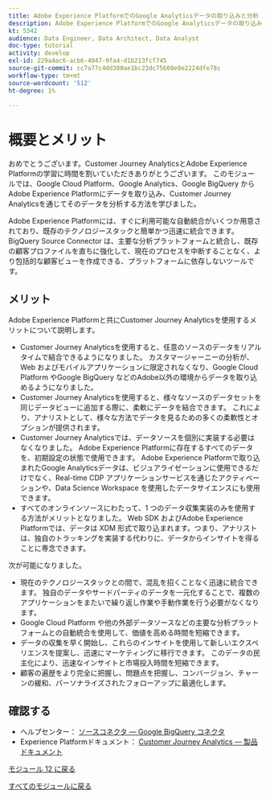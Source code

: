 ```yaml
---
title: Adobe Experience PlatformでのGoogle Analyticsデータの取り込みと分析（BigQuery Source Connector を使用） — 概要
description: Adobe Experience PlatformでのGoogle Analyticsデータの取り込みと分析（BigQuery Source Connector を使用） — 概要
kt: 5342
audience: Data Engineer, Data Architect, Data Analyst
doc-type: tutorial
activity: develop
exl-id: 229a4ac6-acb6-4047-9fa4-d1b213fcf745
source-git-commit: cc7a77c4dd380ae1bc23dc75608e8e2224dfe78c
workflow-type: tm+mt
source-wordcount: '512'
ht-degree: 1%

---
```


# 概要とメリット

おめでとうございます。Customer Journey AnalyticsとAdobe Experience Platformの学習に時間を割いていただきありがとうございます。
このモジュールでは、Google Cloud Platform、Google Analytics、Google BigQuery からAdobe Experience Platformにデータを取り込み、Customer Journey Analyticsを通じてそのデータを分析する方法を学びました。

Adobe Experience Platformには、すぐに利用可能な自動統合がいくつか用意されており、既存のテクノロジースタックと簡単かつ迅速に統合できます。 BigQuery Source Connector は、主要な分析プラットフォームと統合し、既存の顧客プロファイルを直ちに強化して、現在のプロセスを中断することなく、より包括的な顧客ビューを作成できる、プラットフォームに依存しないツールです。

## メリット

Adobe Experience Platformと共にCustomer Journey Analyticsを使用するメリットについて説明します。

- Customer Journey Analyticsを使用すると、任意のソースのデータをリアルタイムで結合できるようになりました。 カスタマージャーニーの分析が、Web およびモバイルアプリケーションに限定されなくなり、Google Cloud Platform やGoogle BigQuery などのAdobe以外の環境からデータを取り込めるようになりました。
- Customer Journey Analyticsを使用すると、様々なソースのデータセットを同じデータビューに追加する際に、柔軟にデータを結合できます。 これにより、アナリストとして、様々な方法でデータを見るための多くの柔軟性とオプションが提供されます。
- Customer Journey Analyticsでは、データソースを個別に実装する必要はなくなりました。 Adobe Experience Platformに存在するすべてのデータを、初期設定の状態で使用できます。 Adobe Experience Platformで取り込まれたGoogle Analyticsデータは、ビジュアライゼーションに使用できるだけでなく、Real-time CDP アプリケーションサービスを通じたアクティベーションや、Data Science Workspace を使用したデータサイエンスにも使用できます。
- すべてのオンラインソースにわたって、1 つのデータ収集実装のみを使用する方法がメリットとなりました。 Web SDK およびAdobe Experience Platformでは、データは XDM 形式で取り込まれます。つまり、アナリストは、独自のトラッキングを実装する代わりに、データからインサイトを得ることに専念できます。

次が可能になりました。

- 現在のテクノロジースタックとの間で、混乱を招くことなく迅速に統合できます。 独自のデータやサードパーティのデータを一元化することで、複数のアプリケーションをまたいで繰り返し作業や手動作業を行う必要がなくなります。
- Google Cloud Platform や他の外部データソースなどの主要な分析プラットフォームとの自動統合を使用して、価値を高める時間を短縮できます。
- データの収集を早く開始し、これらのインサイトを使用して新しいエクスペリエンスを提案し、迅速にマーケティングに移行できます。 このデータの民主化により、迅速なインサイトと市場投入時間を短縮できます。
- 顧客の遍歴をより完全に把握し、問題点を把握し、コンバージョン、チャーンの緩和、パーソナライズされたフォローアップに最適化します。

## 確認する

- ヘルプセンター： [ソースコネクタ — Google BigQuery コネクタ](https://experienceleague.adobe.com/docs/experience-platform/sources/connectors/databases/bigquery.html)
- Experience Platformドキュメント： [Customer Journey Analytics — 製品ドキュメント](https://experienceleague.adobe.com/docs/analytics-platform/using/cja-landing.html?lang=ja)

[モジュール 12 に戻る](./customer-journey-analytics-bigquery-gcp.md)

[すべてのモジュールに戻る](./../../overview.md)
